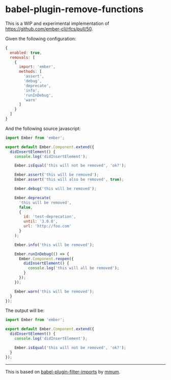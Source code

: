 # babel-plugin-remove-functions

This is a WIP and experimental implementation of https://github.com/ember-cli/rfcs/pull/50.

Given the following configuration:


```js
{
  enabled: true,
  removals: [
    {
      import: 'ember',
      methods: [
        'assert',
        'debug',
        'deprecate',
        'info',
        'runInDebug',
        'warn'
      ]
    }
  ]
}
```

And the following source javascript:

```js
import Ember from 'ember';

export default Ember.Component.extend({
  didInsertElement() {
    console.log('didInsertElement');

    Ember.isEqual('this will not be removed', 'ok?');

    Ember.assert('this will be removed');
    Ember.assert('this will also be removed', true);

    Ember.debug('this will be removed');

    Ember.deprecate(
      'this will be removed',
      false,
      {
        id: 'test-deprecation',
        until: '3.0.0',
        url: 'http://foo.com'
      }
    );

    Ember.info('this will be removed');

    Ember.runInDebug(() => {
      Ember.Component.reopen({
        didInsertElement() {
          console.log('this will all be removed');
        }
      });
    });

    Ember.warn('this will be removed');
  }
});
```

The output will be:

```js
import Ember from 'ember';

export default Ember.Component.extend({
  didInsertElement() {
    console.log('didInsertElement');

    Ember.isEqual('this will not be removed', 'ok?');
  }
});
```
---

This is based on [babel-plugin-filter-imports](https://github.com/ember-cli/babel-plugin-filter-imports) by [mmum](https://github.com/mmun).
